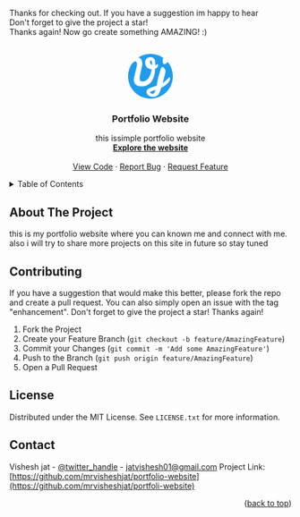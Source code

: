 <a name="readme-top"></a>

Thanks for checking out. If you have a suggestion im happy to hear<br>
Don't forget to give the project a star!<br>
Thanks again! Now go create something AMAZING! :)<br>

<br />
<div align="center">
  <a href="https://github.com/mrvisheshjat/portfolio-website/main.html">
    <img src="assets/img/favicon.png" alt="Logo" width="80" height="80">
  </a>

<h3 align="center">Portfolio Website</h3>

  <p align="center">
    this issimple portfolio website 
    <br />
    <a href="https://mrvisheshjat.github.io/portfolio-website/main.html"><strong>Explore the website</strong></a>
    <br />
    <br />
    <a href="https://github.com/mrvisheshjat/portfolio-website">View Code</a>
    ·
    <a href="https://github.com/mrvisheshjat/portfolio-website/issues">Report Bug</a>
    ·
    <a href="https://github.com/mrvisheshjat/portfolio-website/issues">Request Feature</a>
  </p>
</div>

<!-- TABLE OF CONTENTS -->
<details>
  <summary>Table of Contents</summary>
  <ol>
    <li>
      <a href="#about-the-project">About The Project</a>
    </li>
    <li><a href="#contributing">Contributing</a></li>
    <li><a href="#license">License</a></li>
    <li><a href="#contact">Contact</a></li>
    <li><a href="#acknowledgments">Acknowledgments</a></li>
  </ol>
</details>

<!-- ABOUT THE PROJECT -->
## About The Project
  this is my portfolio website where you can known me and connect with me. also i will try to share more projects on this site in future so stay tuned


## Contributing

If you have a suggestion that would make this better, please fork the repo and create a pull request. You can also simply open an issue with the tag "enhancement".
Don't forget to give the project a star! Thanks again!

1. Fork the Project
2. Create your Feature Branch (`git checkout -b feature/AmazingFeature`)
3. Commit your Changes (`git commit -m 'Add some AmazingFeature'`)
4. Push to the Branch (`git push origin feature/AmazingFeature`)
5. Open a Pull Request

<!-- LICENSE -->
## License
Distributed under the MIT License. See `LICENSE.txt` for more information.

<!-- CONTACT -->
## Contact
Vishesh jat - [@twitter_handle](https://twitter.com/MrVisheshJat) - jatvishesh01@gmail.com
Project Link: [https://github.com/mrvisheshjat/portfolio-website](https://github.com/mrvisheshjat/portfoli-website)

<p align="right">(<a href="#readme-top">back to top</a>)</p>

